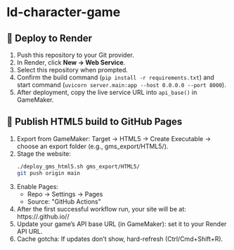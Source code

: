 # ld-character-game

## 🚀 Deploy to Render
1. Push this repository to your Git provider.
2. In Render, click **New → Web Service**.
3. Select this repository when prompted.
4. Confirm the build command (`pip install -r requirements.txt`) and start command (`uvicorn server.main:app --host 0.0.0.0 --port 8000`).
5. After deployment, copy the live service URL into `api_base()` in GameMaker.

## 🚀 Publish HTML5 build to GitHub Pages
1. Export from GameMaker: Target → HTML5 → Create Executable → choose an export folder (e.g., gms_export/HTML5/).
2. Stage the website:
   ```bash
   ./deploy_gms_html5.sh gms_export/HTML5/
   git push origin main
   ```
3. Enable Pages:
   - Repo → Settings → Pages
   - Source: "GitHub Actions"
4. After the first successful workflow run, your site will be at: https://<your-username>.github.io/<repo-name>/
5. Update your game’s API base URL (in GameMaker): set it to your Render API URL.
6. Cache gotcha: If updates don’t show, hard-refresh (Ctrl/Cmd+Shift+R).
